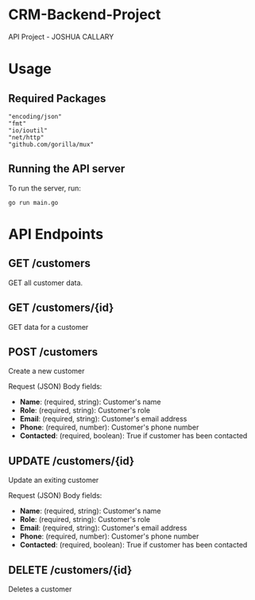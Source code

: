 # CRM-Backend-Project

API Project - JOSHUA CALLARY

# Usage

## Required Packages

    "encoding/json"
    "fmt"
    "io/ioutil"
    "net/http"
    "github.com/gorilla/mux"

## Running the API server

To run the server, run:

```
go run main.go
```

# API Endpoints

## GET /customers

GET all customer data.

## GET /customers/{id}

GET data for a customer

## POST /customers

Create a new customer

Request (JSON) Body fields:

- **Name**: (required, string): Customer's name
- **Role**: (required, string): Customer's role
- **Email**: (required, string): Customer's email address
- **Phone**: (required, number): Customer's phone number
- **Contacted**: (required, boolean): True if customer has been contacted

## UPDATE /customers/{id}

Update an exiting customer

Request (JSON) Body fields:

- **Name**: (required, string): Customer's name
- **Role**: (required, string): Customer's role
- **Email**: (required, string): Customer's email address
- **Phone**: (required, number): Customer's phone number
- **Contacted**: (required, boolean): True if customer has been contacted

## DELETE /customers/{id}

Deletes a customer
